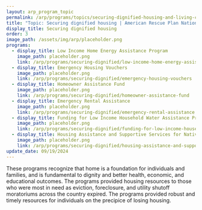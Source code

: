 ```yaml
---
layout: arp_program_topic
permalink: /arp/programs/topics/securing-dignified-housing-and-living-conditions
title: "Topic: Securing dignified housing | American Rescue Plan National Evaluation | Office of Evaluation Sciences"
display_title: Securing dignified housing
order: 3
image_path: /assets/img/arp/placeholder.png
programs:
  - display_title: Low Income Home Energy Assistance Program
    image_path: placeholder.png
    link: /arp/programs/securing-dignified/low-income-home-energy-assistance-program
  - display_title: Emergency Housing Vouchers
    image_path: placeholder.png
    link: /arp/programs/securing-dignified/emergency-housing-vouchers
  - display_title: Homeowner Assistance Fund
    image_path: placeholder.png
    link: /arp/programs/securing-dignified/homeowner-assistance-fund
  - display_title: Emergency Rental Assistance
    image_path: placeholder.png
    link: /arp/programs/securing-dignified/emergency-rental-assistance
  - display_title: Funding for Low Income Household Water Assistance Program
    image_path: placeholder.png
    link: /arp/programs/securing-dignified/funding-for-low-income-household-water-assistance-program
  - display_title: Housing Assistance and Supportive Services for Native Americans and Native Hawaiians
    image_path: placeholder.png
    link: /arp/programs/securing-dignified/housing-assistance-and-supportive-services-for-native-americans-and-native-hawaiians
update_date: 09/19/2024
---
```


These programs recognize that home is a foundation for individuals and families, and is fundamental to dignity and better health, economic, and educational outcomes. The programs provided housing resources to those who were most in need as eviction, foreclosure, and utility shutoff moratoriums across the country expired. The programs provided robust and timely resources for individuals on the precipice of losing housing.

